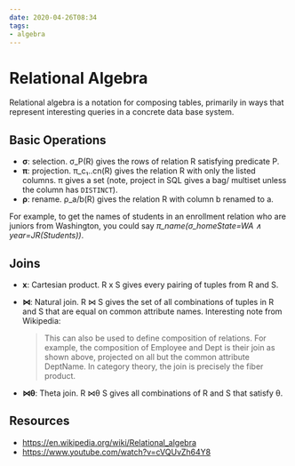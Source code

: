 ```yaml
---
date: 2020-04-26T08:34
tags:
- algebra
---
```


# Relational Algebra

Relational algebra is a notation for composing tables, primarily in ways that
represent interesting queries in a concrete data base system.

## Basic Operations

- **σ**: selection. σ_P(R) gives the rows of relation R satisfying predicate P.
- **π**: projection. π_c₁..cn(R) gives the relation R with only the listed
  columns. π gives a set (note, project in SQL gives a bag/ multiset unless the
  column has `DISTINCT`).
- **ρ**: rename. ρ_a/b(R) gives the relation R with column b renamed to a.

For example, to get the names of students in an enrollment relation who are
juniors from Washington, you could say
*π_name(σ_homeState=WA ∧ year=JR(Students))*.

## Joins

- **x**: Cartesian product. R x S gives every pairing of tuples from R and S.
- **⋈**: Natural join. R ⋈ S gives the set of all combinations of tuples in R
  and S that are equal on common attribute names. Interesting note from
  Wikipedia:
  
  > This can also be used to define composition of relations. For example, the composition of Employee and Dept is their join as shown above, projected on all but the common attribute DeptName. In category theory, the join is precisely the fiber product.
  
- **⋈θ**: Theta join. R ⋈θ S gives all combinations of R and S that satisfy θ.

## Resources

- https://en.wikipedia.org/wiki/Relational_algebra
- https://www.youtube.com/watch?v=cVQUvZh64Y8
